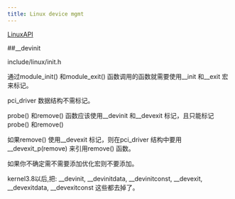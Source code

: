 ```yaml
---
title: Linux device mgmt
---
```


[LinuxAPI](https://www.xyhtml5.com/embed/linuxapi)


##__devinit

include/linux/init.h

   通过module_init() 和module_exit() 函数调用的函数就需要使用__init 和__exit 宏来标记。

   pci_driver 数据结构不需标记。

   probe() 和remove() 函数应该使用__devinit 和__devexit 标记，且只能标记probe() 和remove()

   如果remove() 使用__devexit 标记，则在pci_driver 结构中要用__devexit_p(remove) 来引用remove() 函数。

   如果你不确定需不需要添加优化宏则不要添加。



kernel3.8以后,把: __devinit, __devinitdata, __devinitconst, __devexit, __devexitdata, __devexitconst 这些都去掉了。


